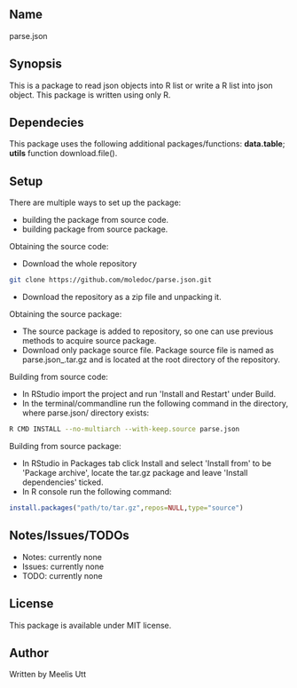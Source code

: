 ## Name 

parse.json

## Synopsis 

This is a package to read json objects into R list or write a R list into json object. This package is written using only R.

## Dependecies

This package uses the following additional packages/functions: **data.table**; **utils** function download.file().

## Setup

There are multiple ways to set up the package:
  
  * building the package from source code.
  * building package from source package.

Obtaining the source code:

  * Download the whole repository

```sh
git clone https://github.com/moledoc/parse.json.git
```

  * Download the repository as a zip file and unpacking it.
  
Obtaining the source package:
  
  * The source package is added to repository, so one can use previous methods to acquire source package.
  * Download only package source file. Package source file is named as parse.json_<version>.tar.gz and is located at the root directory of the repository.
  
Building from source code:
  
  * In RStudio import the project and run 'Install and Restart' under Build.
  * In the terminal/commandline run the following command in the directory, where parse.json/ directory exists:
  
```sh
R CMD INSTALL --no-multiarch --with-keep.source parse.json
```

Building from source package:

  * In RStudio in Packages tab click Install and select 'Install from' to be 'Package archive', locate the tar.gz package and leave 'Install dependencies' ticked.
  * In R console run the following command:

```r
install.packages("path/to/tar.gz",repos=NULL,type="source")
```

## Notes/Issues/TODOs

* Notes: currently none
* Issues: currently none
* TODO: currently none

## License

This package is available under MIT license.

## Author

Written by
Meelis Utt
